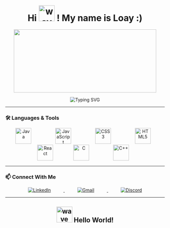 <h1 align="center">
  Hi   <img src="https://media.giphy.com/media/hvRJCLFzcasrR4ia7z/giphy.gif" width="50" alt="wave"/>  ! My name is Loay :)
</h1>

<p align="center">
  <img src="https://github-readme-stats.vercel.app/api/top-langs/?username=6a2blackout&layout=compact&langs_count=10&theme=radical" width="450" height="200"/>
</p>

<p align="center">
  <img src="https://readme-typing-svg.demolab.com?font=Fira+Code&size=30&pause=1000&color=00FF00&width=600&lines=Welcome+to+my+GitHub+Profile!;Let's+build+cool+stuff+together!" alt="Typing SVG" />
</p>

---

### 🛠️ Languages & Tools

<p align="center">
  <img src="https://cdn.jsdelivr.net/gh/devicons/devicon/icons/java/java-original.svg" width="50" alt="Java" style="margin: 0 30px;"/>
  &nbsp;&nbsp;
  <img src="https://cdn.jsdelivr.net/gh/devicons/devicon/icons/javascript/javascript-original.svg" width="50" alt="JavaScript" style="margin: 0 30px;"/>
  &nbsp;&nbsp;
  <img src="https://cdn.jsdelivr.net/gh/devicons/devicon/icons/css3/css3-original.svg" width="50" alt="CSS3" style="margin: 0 30px;"/>
  &nbsp;&nbsp;
  <img src="https://cdn.jsdelivr.net/gh/devicons/devicon/icons/html5/html5-original.svg" width="50" alt="HTML5" style="margin: 0 30px;"/>
  &nbsp;&nbsp;
  <img src="https://cdn.jsdelivr.net/gh/devicons/devicon/icons/react/react-original.svg" width="50" alt="React" style="margin: 0 30px;"/>
  <img src="https://cdn.jsdelivr.net/gh/devicons/devicon/icons/c/c-original.svg" width="50" alt="C" style="margin: 0 30px;"/>
  &nbsp;&nbsp;
  <img src="https://cdn.jsdelivr.net/gh/devicons/devicon/icons/cplusplus/cplusplus-original.svg" width="50" alt="C++" style="margin: 0 30px;"/>
  &nbsp;&nbsp;
</p>

---

### 📫 Connect With Me

<p align="center">
  <a href="https://www.linkedin.com/in/loay-saifan-m23" target="_blank">
    <img src="https://img.shields.io/badge/LinkedIn-blue?logo=linkedin&style=for-the-badge&height=50" alt="LinkedIn" style="margin: 0 40px;"/>
  </a>
  <a href="mailto:loaysaifan@gmail.com">
    <img src="https://img.shields.io/badge/Gmail-red?logo=gmail&style=for-the-badge&height=50" alt="Gmail" style="margin: 0 40px;"/>
  </a>
  <a href="https://discordapp.com/users/426305516042715137" target="_blank">
    <img src="https://img.shields.io/badge/Discord-blue?logo=discord&style=for-the-badge&height=50" alt="Discord" style="margin: 0 40px;"/>
  </a>
</p>


---

<h2 align="center"><img src="https://media.giphy.com/media/hvRJCLFzcasrR4ia7z/giphy.gif" width="50" alt="wave"/> Hello World!</h2>
